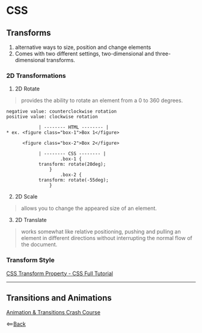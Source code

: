 # CSS

## Transforms
1. alternative ways to size, position and change elements
2. Comes with two different settings, two-dimensional and three-dimensional transforms.

### **2D Transformations**

1. 2D Rotate
  > provides the ability to rotate an element from a 0 to 360 degrees.
    
    negative value: counterclockwise rotation
    positive value: clockwise rotation

                | -------- HTML -------- |
    * ex. <figure class="box-1">Box 1</figure>

          <figure class="box-2">Box 2</figure>

                | -------- CSS -------- |
                        .box-1 {
                transform: rotate(20deg);
                    }
                        .box-2 {
                transform: rotate(-55deg);
                    }

2. 2D Scale
  > allows you to change the appeared size of an element.

3. 2D Translate
  > works somewhat like relative positioning, pushing and pulling an element in different directions without interrupting the normal flow of the document.

### Transform Style

[CSS Transform Property - CSS Full Tutorial](https://www.youtube.com/watch?v=ypwVbSAAJ68)

-----------------------------------------------

## Transitions and Animations

[Animation & Transitions Crash Course](https://www.youtube.com/watch?v=zHUpx90NerM)

<==[Back](https://angeladzodzomenyo.github.io/reading-notes/)